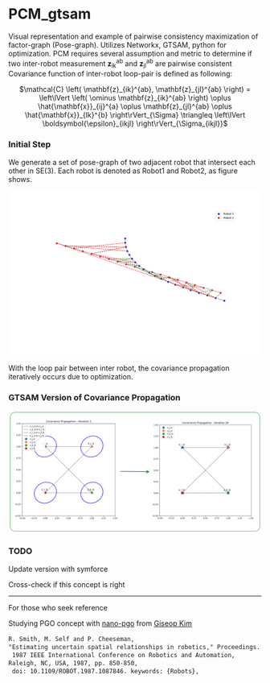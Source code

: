 # PCM_gtsam
Visual representation and example of pairwise consistency maximization of factor-graph (Pose-graph). Utilizes Networkx, GTSAM, python for optimization.
PCM requires several assumption and metric to determine 
if two inter-robot measurement **z**<sub>ik</sub><sup>ab</sup> and **z**<sub>jl</sub><sup>ab</sup> are pairwise consistent
Covariance function of inter-robot loop-pair is defined as following:
<p align="center">
$\mathcal{C} \left( \mathbf{z}_{ik}^{ab}, \mathbf{z}_{jl}^{ab} \right) = \left\lVert \left( \ominus \mathbf{z}_{ik}^{ab} \right) \oplus \hat{\mathbf{x}}_{ij}^{a} \oplus \mathbf{z}_{jl}^{ab} \oplus \hat{\mathbf{x}}_{lk}^{b} \right\rVert_{\Sigma} \triangleq \left\lVert \boldsymbol{\epsilon}_{ikjl} \right\rVert_{\Sigma_{ikjl}}$
</p>

### Initial Step
We generate a set of pose-graph of two adjacent robot that intersect each other in SE(3).
Each robot is denoted as Robot1 and Robot2, as figure shows.
<p align="center">
  <img src="figure/Figure_1.png" alt="GTSAM Version of Covariance Propagation" width="1080"/>
</p>


With the loop pair between inter robot, the covariance propagation iteratively occurs due to optimization.
### GTSAM Version of Covariance Propagation
<p align="center">
  <img src="figure/gt_propagation.png" alt="GTSAM Version of Covariance Propagation" width="1080"/>
</p>


### TODO
Update version with symforce

Cross-check if this concept is right 


---
For those who seek reference


Studying PGO concept with [nano-pgo](https://github.com/gisbi-kim/nano-pgo) from [Giseop Kim](https://github.com/gisbi-kim)
```
R. Smith, M. Self and P. Cheeseman,
"Estimating uncertain spatial relationships in robotics," Proceedings.
 1987 IEEE International Conference on Robotics and Automation, Raleigh, NC, USA, 1987, pp. 850-850,
 doi: 10.1109/ROBOT.1987.1087846. keywords: {Robots},
```

